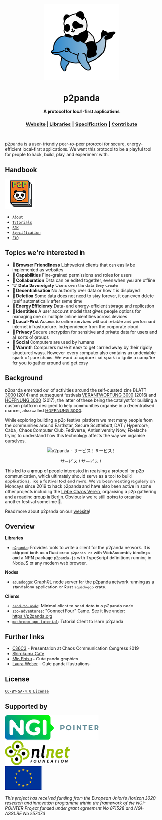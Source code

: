 <div align="center">
  <img src="https://raw.githubusercontent.com/p2panda/.github/d7bbf898819bed472ca0126784c4d985bb641ec3/assets/panda.svg" width="250" />
</div>

<h1 align="center">p2panda</h1>

<div align="center">
  <strong>A protocol for local-first applications</strong>
</div>

<div align="center">
  <h3>
    <a href="https://p2panda.org">Website</a>
    <span> | </span>
    <a href="https://p2panda.org/libraries">Libraries</a>
    <span> | </span>
    <a href="https://p2panda.org/specification">Specification</a>
    <span> | </span>
    <a href="https://p2panda.org/about/contribute">
      Contribute
    </a>
  </h3>
</div>

<br />

p2panda is a user-friendly peer-to-peer protocol for secure, energy-efficient local-first applications. We want this protocol to be a playful tool for people to hack, build, play, and experiment with.

## Handbook

<a href="https://p2panda.org">
  <img src="https://raw.githubusercontent.com/p2panda/.github/main/assets/handbook.png" width="100" />
</a>

* [`About`](https://p2panda.org/about)
* [`Tutorials`](https://p2panda.org/tutorials)
* [`SDK`](https://p2panda.org/sdk)
* [`Specification`](https://p2panda.org/specification)
* [`FAQ`](https://p2panda.org/faq)

## Topics we're interested in

* 🦝 **Browser Friendliness** Lightweight clients that can easily be implemented as websites
* 🐢 **Capabilities** Fine-grained permissions and roles for users
* 🐎 **Collaboration** Data can be edited together, even when you are offline
* 🐮 **Data Sovereignty**  Users own the data they create
* 🐄 **Decentralisation** No authority over data or how it is displayed
* 🦣 **Deletion** Some data does not need to stay forever, it can even delete itself automatically after some time
* 🐰 **Energy Efficiency** Data- and energy-efficient storage and replication
* 🐨 **Identitites** A user account model that gives people options for managing one or multiple online identities across devices
* 🐼 **Local-First** Access to online services without reliable and performant internet infrastructure. Independence from the corporate cloud
* 🦉 **Privacy** Secure encryption for sensitive and private data for users and all sorts of groups
* 🐧 **Social** Computers are used by humans
* 🐸 **Warmth** Computers make it easy to get carried away by their rigidly structured ways. However, every computer also contains an undeniable spark of pure chaos. We want to capture that spark to ignite a campfire for you to gather around and get cosy

## Background

p2panda emerged out of activities around the self-curated zine [BLATT 3000](https://blatt3000.de) (2014) and subsequent festivals [VERANTWORTUNG 3000](https://blatt3000.de/verantwortung3000/) (2016) and [HOFFNUNG 3000](https://blatt3000.de/hoffnung3000/) (2017), the latter of these being the catalyst for building a custom platform designed to help communities organise in a decentralised manner, also called [HOFFNUNG 3000](https://hoffnung3000.de/).

While exploring building a p2p festival platform we met many people from the communities around Earthstar, Secure Scuttlebutt, DAT / Hypercore, Cabal, Chaos Computer Club, Fediverse, Antiuniversity Now, Pixelache trying to understand how this technology affects the way we organise ourselves.

<div align="center">
  <img src="https://raw.githubusercontent.com/p2panda/design-document/main/assets/pandas.jpg" width="500" alt="p2panda - サービス！サービス！" />
  <p>サービス！サービス！</p>
</div>

This led to a group of people interested in realising a protocol for p2p communication, which ultimately should serve as a tool to build applications, like a festival tool and more. We've been meeting regularly on Mondays since 2019 to hack p2panda and have also been active in some other projects including the [Liebe Chaos Verein](https://liebechaos.org/), organising a p2p gathering and a reading group in Berlin. Obviously we're still going to organise another festival sometime :panda_face:.

Read more about p2panda on our [website](https://p2panda.org/about)!

## Overview

**Libraries**

- [`p2panda`](https://github.com/p2panda/p2panda): Provides tools to write a client for the p2panda network. It is shipped both as a Rust crate `p2panda-rs` with WebAssembly bindings and a NPM package `p2panda-js` with TypeScript definitions running in NodeJS or any modern web browser.

**Nodes**

- [`aquadoggo`](https://github.com/p2panda/aquadoggo): GraphQL node server for the p2panda network running as a standalone application or Rust `aquadoggo` crate.

**Clients**

- [`send-to-node`](https://github.com/p2panda/send-to-node): Minimal client to send data to a p2panda node
- [`zoo-adventures`](https://github.com/p2panda/zoo-adventures): "Connect Four" Game. See it live under: https://p2panda.org
- [`mushroom-app-tutorial`](https://github.com/p2panda/mushroom-app-tutorial): Tutorial Client to learn p2panda

## Further links

- [C36C3](https://media.ccc.de/v/36c3-10756-p2panda) - Presentation at Chaos Communication Congress 2019
- [Shirokuma Cafe](https://en.wikipedia.org/wiki/Shirokuma_Cafe)
- [Mio Ebisu](https://mioebisu.neocities.org/) - Cute panda graphics
- [Laura Weber](http://www.lauraweber.net/) - Cute panda illustrations

## License

[`CC-BY-SA-4.0 License`](/LICENSE)

## Supported by

<img src="https://raw.githubusercontent.com/p2panda/.github/main/assets/ngi-logo.png" width="auto" height="80px"><br />
<img src="https://raw.githubusercontent.com/p2panda/.github/main/assets/nlnet-logo.svg" width="auto" height="80px"><br />
<img src="https://raw.githubusercontent.com/p2panda/.github/main/assets/eu-flag-logo.png" width="auto" height="80px">

*This project has received funding from the European Union’s Horizon 2020
research and innovation programme within the framework of the NGI-POINTER
Project funded under grant agreement No 871528 and NGI-ASSURE No 957073*

